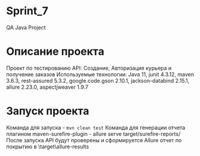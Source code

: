 # Sprint_7
QA Java Project

# Описание проекта
Проект по тестированию API: Создание, Авторизация курьера и получение заказов
Используемые технологии: 
Java 11, junit 4.3.12, maven 3.6.3, rest-assured 5.3.2,
google.code.gson 2.10.1, jackson-databind 2.15.1, allure 2.23.0, aspectjweaver 1.9.7

# Запуск проекта
Команда для запуска - `mvn clean test`
Команда для генерации отчета плагином maven-surefire-plugin - allure serve target/surefire-reports/
После запуска API будут проверены и сформируется Allure отчет по покрытию в \target\allure-results